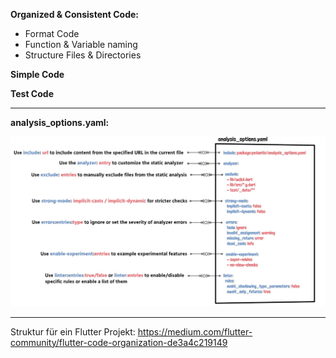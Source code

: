 **Organized & Consistent Code:** 

* Format Code
* Function & Variable naming
* Structure Files & Directories

**Simple Code**

**Test Code**

---

**analysis_options.yaml:**

![image-20240514154947803](assets/image-20240514154947803.png)

---

Struktur für ein Flutter Projekt: https://medium.com/flutter-community/flutter-code-organization-de3a4c219149

